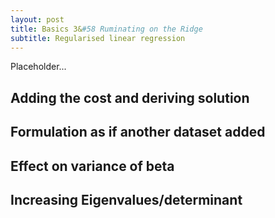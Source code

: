 ```yaml
---
layout: post
title: Basics 3&#58 Ruminating on the Ridge
subtitle: Regularised linear regression
---
```


Placeholder...

## Adding the cost and deriving solution

## Formulation as if another dataset added

## Effect on variance of beta

## Increasing Eigenvalues/determinant
